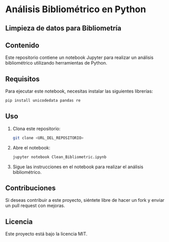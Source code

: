 # Análisis Bibliométrico en Python

## **Limpieza de datos para Bibliometría**

## Contenido

Este repositorio contiene un notebook Jupyter para realizar un análisis bibliométrico utilizando herramientas de Python.

## Requisitos

Para ejecutar este notebook, necesitas instalar las siguientes librerías:

```bash
pip install unicodedata pandas re
```

## Uso

1. Clona este repositorio:

   ```bash
   git clone <URL_DEL_REPOSITORIO>
   ```

2. Abre el notebook:

   ```bash
   jupyter notebook Clean_Bibliometric.ipynb
   ```

3. Sigue las instrucciones en el notebook para realizar el análisis bibliométrico.

## Contribuciones

Si deseas contribuir a este proyecto, siéntete libre de hacer un fork y enviar un pull request con mejoras.

## Licencia

Este proyecto está bajo la licencia MIT.
